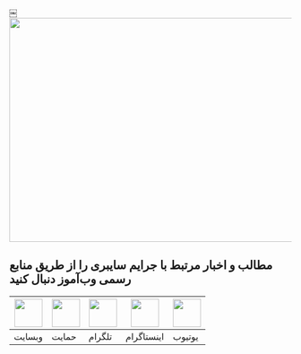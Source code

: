 ￼<img width=2200 height=400 src=https://github.com/webamooz/warning-list/blob/master/Images/Main/Mainbanner.jpg>

## مطالب و اخبار مرتبط با جرایم سایبری را از طریق منابع رسمی وب‌آموز دنبال کنید


<div align="center">

[<img width=50 height=50 src=https://github.com/webamooz/warning-list/blob/master/Images/logo/website.png>](https://www.webamooz.com/) | [<img width=50 height=50 src=https://github.com/webamooz/warning-list/blob/master/Images/logo/patreon.png>](https://www.patreon.com/Webamooz) | [<img width=50 height=50 src=https://github.com/webamooz/warning-list/blob/master/Images/logo/telegram.png>](https://t.me/webamoozir) | [<img width=50 height=50 src=https://github.com/webamooz/warning-list/blob/master/Images/logo/instagram.png>](https://instagram.com/webamoozir) | [<img width=50 height=50 src=https://github.com/webamooz/warning-list/blob/master/Images/logo/youtube.png>](https://www.youtube.com/jorjandi) |
|---|---|---|---|---|
|وبسایت|حمایت|تلگرام|اینستاگرام|یوتیوب|

</div>
